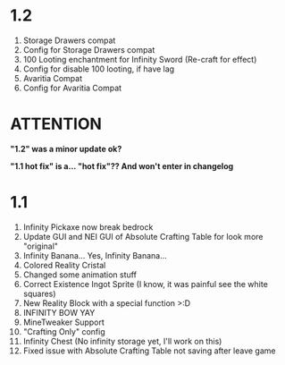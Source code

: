 # 1.2
1. Storage Drawers compat
2. Config for Storage Drawers compat
3. 100 Looting enchantment for Infinity Sword (Re-craft for effect)
4. Config for disable 100 looting, if have lag
5. Avaritia Compat
6. Config for Avaritia Compat

# ATTENTION
**"1.2" was a minor update ok?**

**"1.1 hot fix" is a... "hot fix"?? And won't enter in changelog**

# 1.1
1. Infinity Pickaxe now break bedrock
2. Update GUI and NEI GUI of Absolute Crafting Table for look more "original"
3. Infinity Banana... Yes, Infinity Banana...
4. Colored Reality Cristal
5. Changed some animation stuff
6. Correct Existence Ingot Sprite (I know, it was painful see the white squares)
7. New Reality Block with a special function >:D
8. INFINITY BOW YAY
9. MineTweaker Support
10. "Crafting Only" config
11. Infinity Chest (No infinity storage yet, I'll work on this)
12. Fixed issue with Absolute Crafting Table not saving after leave game
